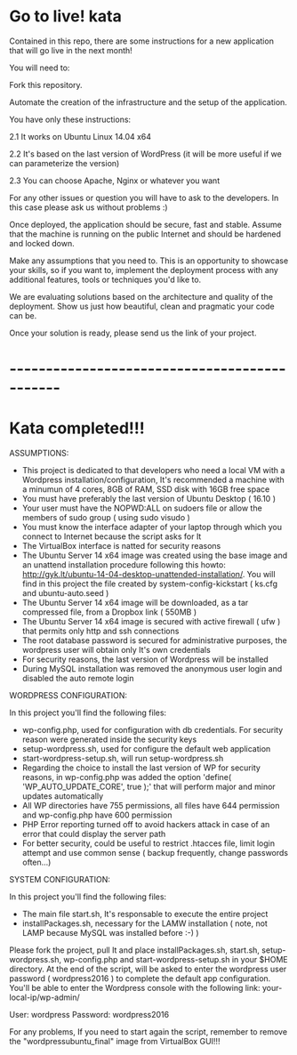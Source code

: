 # Go to live! kata

Contained in this repo, there are some instructions for a new application that will go live in the next month!

You will need to:

Fork this repository.

Automate the creation of the infrastructure and the setup of the application.

You have only these instructions:

2.1 It works on Ubuntu Linux 14.04 x64

2.2 It's based on the last version of WordPress (it will be more useful if we can parameterize the version)

2.3 You can choose Apache, Nginx or whatever you want

For any other issues or question you will have to ask to the developers. In this case please ask us without problems :)

Once deployed, the application should be secure, fast and stable. Assume that the machine is running on the public Internet and should be hardened and locked down.

Make any assumptions that you need to. This is an opportunity to showcase your skills, so if you want to, implement the deployment process with any additional features, tools or techniques you'd like to.

We are evaluating solutions based on the architecture and quality of the deployment. Show us just how beautiful, clean and pragmatic your code can be.

Once your solution is ready, please send us the link of your project.
# ---------------------------------------------
# Kata completed!!!

ASSUMPTIONS:

- This project is dedicated to that developers who need a local VM with a Wordpress installation/configuration, It's recommended a machine with a minumun of 4 cores, 8GB of RAM, SSD disk with 16GB free space
- You must have preferably the last version of Ubuntu Desktop ( 16.10 )
- Your user must have the NOPWD:ALL on sudoers file or allow the members of sudo group ( using sudo visudo )
- You must know the interface adapter of your laptop through which you connect to Internet because the script asks for It 
- The VirtualBox interface is natted for security reasons
- The Ubuntu Server 14 x64 image was created using the base image and an unattend installation procedure following this howto: http://gyk.lt/ubuntu-14-04-desktop-unattended-installation/. You will find in this project the file created by system-config-kickstart ( ks.cfg and ubuntu-auto.seed )
- The Ubuntu Server 14 x64 image will be downloaded, as a tar compressed file, from a Dropbox link ( 550MB )
- The Ubuntu Server 14 x64 image is secured with active firewall ( ufw ) that permits only http and ssh connections
- The root database password is secured for administrative purposes, the wordpress user will obtain only It's own credentials
- For security reasons, the last version of Wordpress will be installed
- During MySQL installation was removed the anonymous user login and disabled the auto remote login

WORDPRESS CONFIGURATION:

In this project you'll find the following files:

- wp-config.php, used for configuration with db credentials. For security reason were generated inside the security keys
- setup-wordpress.sh, used for configure the default web application
- start-wordpress-setup.sh, will run setup-wordpress.sh
- Regarding the choice to install the last version of WP for security reasons, in wp-config.php was added the option 'define( 'WP_AUTO_UPDATE_CORE', true );' that will perform major and minor updates automatically
- All WP directories have 755 permissions, all files have 644 permission and wp-config.php have 600 permission
- PHP Error reporting turned off to avoid hackers attack in case of an error that could display the server path
- For better security, could be useful to restrict .htacces file, limit login attempt and use common sense ( backup frequently, change passwords often...) 

SYSTEM CONFIGURATION:

In this project you'll find the following files:

- The main file start.sh, It's responsable to execute the entire project
- installPackages.sh, necessary for the LAMW installation ( note, not LAMP because MySQL was installed before :-) ) 

Please fork the project, pull It and place installPackages.sh, start.sh, setup-wordpress.sh, wp-config.php and start-wordpress-setup.sh in your $HOME directory.
At the end of the script, will be asked to enter the wordpress user password ( wordpress2016 ) to complete the default app configuration.
You'll be able to enter the Wordpress console with the following link: your-local-ip/wp-admin/

User: wordpress 
Password: wordpress2016

For any problems, If you need to start again the script, remember to remove the "wordpressubuntu_final" image from VirtualBox GUI!!!
